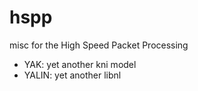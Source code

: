 # hspp
misc for the High Speed Packet Processing

- YAK: yet another kni model
- YALIN: yet another libnl

